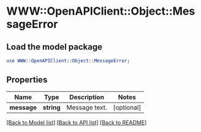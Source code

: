 # WWW::OpenAPIClient::Object::MessageError

## Load the model package
```perl
use WWW::OpenAPIClient::Object::MessageError;
```

## Properties
Name | Type | Description | Notes
------------ | ------------- | ------------- | -------------
**message** | **string** | Message text. | [optional] 

[[Back to Model list]](../README.md#documentation-for-models) [[Back to API list]](../README.md#documentation-for-api-endpoints) [[Back to README]](../README.md)


